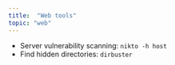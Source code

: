 ```yaml
---
title:  "Web tools"
topic: "web"
---
```



* Server vulnerability scanning: `nikto -h host`
* Find hidden directories: `dirbuster`
